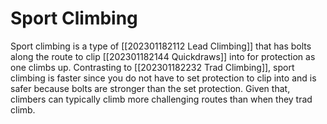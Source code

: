 # Sport Climbing

Sport climbing is a type of [[202301182112 Lead Climbing]] that has bolts along the route to clip [[202301182144 Quickdraws]] into for protection as one climbs up. Contrasting to [[202301182232 Trad Climbing]], sport climbing is faster since you do not have to set protection to clip into and is safer because bolts are stronger than the set protection. Given that, climbers can typically climb more challenging routes than when they trad climb.
